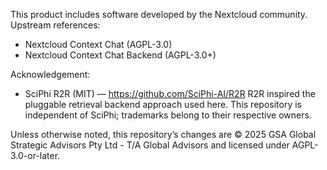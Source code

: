 This product includes software developed by the Nextcloud community.
Upstream references:
- Nextcloud Context Chat (AGPL-3.0)
- Nextcloud Context Chat Backend (AGPL-3.0+)

Acknowledgement:
- SciPhi R2R (MIT) — https://github.com/SciPhi-AI/R2R
  R2R inspired the pluggable retrieval backend approach used here. This repository is independent
  of SciPhi; trademarks belong to their respective owners.

Unless otherwise noted, this repository’s changes are © 2025 GSA Global Strategic Advisors Pty Ltd - T/A Global Advisors
and licensed under AGPL-3.0-or-later.
